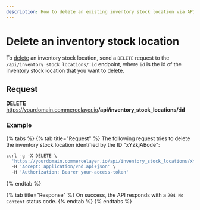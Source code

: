 ```yaml
---
description: How to delete an existing inventory stock location via API
---
```


# Delete an inventory stock location

To <a href="https://docs.commercelayer.io/developers/deleting-resources" target="_blank">delete</a> an inventory stock location, send a `DELETE` request to the `/api/inventory_stock_locations/:id` endpoint, where `id` is the id of the inventory stock location that you want to delete.

## Request

**DELETE** https://yourdomain.commercelayer.io<b>/api/inventory_stock_locations/:id</b>

### Example

{% tabs %}
{% tab title="Request" %}
The following request tries to delete the inventory stock location identified by the ID "xYZkjABcde":

```javascript
curl -g -X DELETE \
  'https://yourdomain.commercelayer.io/api/inventory_stock_locations/xYZkjABcde' \
  -H 'Accept: application/vnd.api+json' \
  -H 'Authorization: Bearer your-access-token'
```
{% endtab %}

{% tab title="Response" %}
On success, the API responds with a `204 No Content` status code.
{% endtab %}
{% endtabs %}

